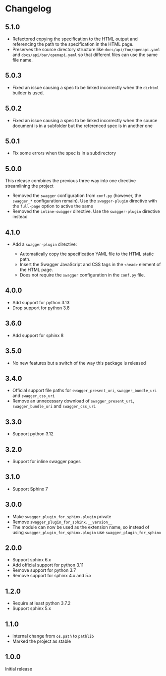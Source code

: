 # Changelog

## 5.1.0

* Refactored copying the specification to the HTML output and
  referencing the path to the specification in the HTML page.
* Preserves the source directory structure like `docs/api/foo/openapi.yaml`
  and `docs/api/bar/openapi.yaml` so that different files can use
  the same file name.

## 5.0.3

* Fixed an issue causing a spec to be linked incorrectly when the `dirhtml` builder is used.

## 5.0.2

* Fixed an issue causing a spec to be linked incorrectly when the source document is in a subfolder
  but the referenced spec is in another one

## 5.0.1

* Fix some errors when the spec is in a subdirectory

## 5.0.0

This release combines the previous three way into one directive streamlining the project

* Removed the `swagger` configuration from `conf.py` (however, the `swagger_*` configuration remain).
  Use the `swagger-plugin` directive with the `full-page` option to active the same
* Removed the `inline-swagger` directive.
  Use the `swagger-plugin` directive instead

## 4.1.0

* Add a `swagger-plugin` directive:

  * Automatically copy the specification YAML file to the HTML static path.
  * Insert the Swagger JavaScript and CSS tags in the `<head>` element of the HTML page.
  * Does not require the `swagger` configuration in the `conf.py` file.

## 4.0.0

* Add support for python 3.13
* Drop support for python 3.8

## 3.6.0

* Add support for sphinx 8

## 3.5.0

* No new features but a switch of the way this package is released

## 3.4.0

* Official support file paths for `swagger_present_uri`, `swagger_bundle_uri` and `swagger_css_uri`
* Remove an unnecessary download of `swagger_present_uri`, `swagger_bundle_uri` and `swagger_css_uri`

## 3.3.0

* Support python 3.12

## 3.2.0

* Support for inline swagger pages

## 3.1.0

* Support Sphinx 7

## 3.0.0

* Make ``swagger_plugin_for_sphinx.plugin`` private
* Remove ``swagger_plugin_for_sphinx.__version__``
* The module can now be used as the extension name, so instead of using
  ``swagger_plugin_for_sphinx.plugin`` use ``swagger_plugin_for_sphinx``

## 2.0.0

* Support sphinx 6.x
* Add official support for python 3.11
* Remove support for python 3.7
* Remove support for sphinx 4.x and 5.x

## 1.2.0

* Require at least python 3.7.2
* Support sphinx 5.x

## 1.1.0

* internal change from ``os.path`` to ``pathlib``
* Marked the project as stable

## 1.0.0

Initial release
